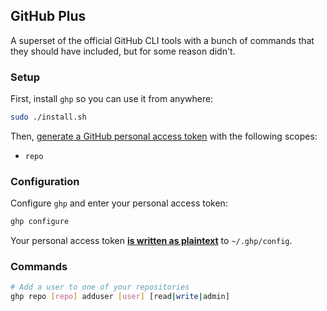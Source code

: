 ## GitHub Plus

A superset of the official GitHub CLI tools with a bunch of commands that they should have included, but for some reason didn't.

### Setup

First, install `ghp` so you can use it from anywhere:

```bash
sudo ./install.sh
```

Then, [generate a GitHub personal access token](https://docs.github.com/en/authentication/keeping-your-account-and-data-secure/managing-your-personal-access-tokens#creating-a-personal-access-token-classic) with the following scopes:

- `repo`

### Configuration

Configure `ghp` and enter your personal access token:

```bash
ghp configure
```

Your personal access token <ins>**is written as plaintext**</ins> to `~/.ghp/config`.

### Commands

```bash
# Add a user to one of your repositories
ghp repo [repo] adduser [user] [read|write|admin]
```
